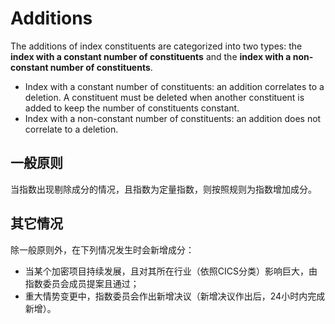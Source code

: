 # Additions

The additions of index constituents are categorized into two types: the **index with a constant number of constituents** and the **index with a non-constant number of constituents**.

* Index with a constant number of constituents: an addition correlates to a deletion. A constituent must be deleted when another constituent is added to keep the number of constituents constant.
* Index with a non-constant number of constituents: an addition does not correlate to a deletion.

## 一般原则

当指数出现剔除成分的情况，且指数为定量指数，则按照规则为指数增加成分。

## 其它情况

除一般原则外，在下列情况发生时会新增成分：

* 当某个加密项目持续发展，且对其所在行业（依照CICS分类）影响巨大，由指数委员会成员提案且通过；
* 重大情势变更中，指数委员会作出新增决议（新增决议作出后，24小时内完成新增）。
